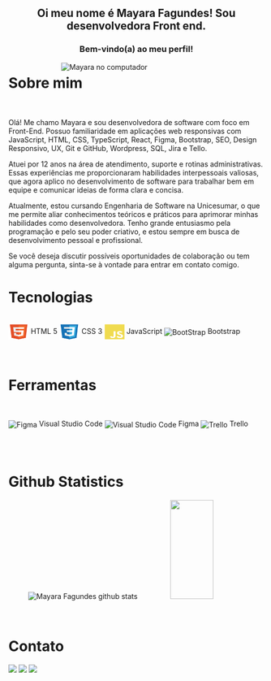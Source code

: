 ## <p align="center"> Oi meu nome é Mayara Fagundes! Sou desenvolvedora Front end.</p>
### <p align="center">Bem-vindo(a) ao meu perfil!

  
  <img src=https://github.com/Mayasfagundes/Mayasfagundes/assets/118991276/f54509f3-38be-4304-a592-324e6190c505
 min-width="400px" max-width="400px"         width="400px" align="right" alt="Mayara no computador">
  
   
   # Sobre mim
  <br>
  <br>
Olá! Me chamo Mayara e sou desenvolvedora de software com foco em Front-End. 
Possuo familiaridade em aplicações web responsivas com JavaScript, HTML, CSS, TypeScript, React, Figma, Bootstrap, SEO, Design Responsivo, UX, Git e GitHub, Wordpress, SQL, Jira e Tello.

 Atuei por 12 anos na área de atendimento, suporte e rotinas administrativas. Essas experiências me proporcionaram habilidades interpessoais valiosas, que agora aplico no desenvolvimento de software para trabalhar bem em equipe e comunicar ideias de forma clara e concisa.

  Atualmente, estou cursando Engenharia de Software na Unicesumar, o que me permite aliar conhecimentos teóricos e práticos para aprimorar minhas habilidades como desenvolvedora. Tenho grande entusiasmo pela programação e pelo seu poder criativo, e estou sempre em busca de desenvolvimento pessoal e profissional.

  Se você deseja discutir possíveis oportunidades de colaboração ou tem alguma pergunta, sinta-se à vontade para entrar em contato comigo.

  
  # Tecnologias

  <div style="display: block"><br>
  <img align="center" alt="HTML" height="30" width="40" src="https://raw.githubusercontent.com/devicons/devicon/master/icons/html5/html5-original.svg" > HTML 5
  <img align="center" alt="CSS" height="30" width="40" src="https://raw.githubusercontent.com/devicons/devicon/master/icons/css3/css3-original.svg"> CSS 3
  <img align="center" alt="JavaScrpt" height="30" width="40" src="https://raw.githubusercontent.com/devicons/devicon/master/icons/javascript/javascript-plain.svg"> JavaScript
  <img align="center" alt="BootStrap" height="30" width="40" src="https://cdn.jsdelivr.net/gh/devicons/devicon/icons/bootstrap/bootstrap-original.svg"> Bootstrap

  </div>

 <br>
  <br>

 
   # Ferramentas
  
   <div style="display: block"><br>
    
  <img align="center" alt="Figma" height="30" width="40" src="https://cdn.jsdelivr.net/gh/devicons/devicon/icons/visualstudio/visualstudio-plain.svg">  Visual Studio Code
  <img align="center" alt="Visual Studio Code" height="30" width="40" src="https://cdn.jsdelivr.net/gh/devicons/devicon/icons/figma/figma-original.svg"> Figma
  <img align="center" alt="Trello" height="30" width="40" src="https://cdn.jsdelivr.net/gh/devicons/devicon/icons/trello/trello-plain.svg">  Trello

  </div>
  
   <br>
  <br>

  
  
   # Github Statistics
   
<div align="center">  
  <img width="49%" height="195px" src="https://github-readme-stats.vercel.app/api?username=mayasfagundes&show_icons=true&count_private=true&hide_border=true&title_color=ff91a4&icon_color=ff91a4&text_color=c9d1d9&bg_color=0d1117" alt="Mayara Fagundes github stats" /> 
  <img width="41%" height="195px" src="https://github-readme-stats.vercel.app/api/top-langs/?username=mayasfagundes&layout=compact&hide_border=true&title_color=ff91a4&text_color=ff91a4&bg_color=0d1117" />
</div>



 <br>
  <br>

  # Contato
  
 <p align="left">
  <a href="mailto:mayara.christina.fagundes@gmail.com" alt="Gmail" target="_blank">
  <img src="https://img.shields.io/badge/Gmail-D14836?style=for-the-badge&logo=&logoColor=white=mailto:josedanielbarreto@gmail.com"/ target="_blank"></a>

  <a href="https://www.linkedin.com/in/mayarasfagundes/" alt="Linkedin" target="_blank">
  <img src="https://img.shields.io/badge/LinkedIn-0077B5?style=for-the-badge&logo=&logoColor=white=https://www.linkedin.com/in/daniel-barreto-developer/" / target="_blank"></a>

 
  <a href="https://cursos.alura.com.br/vitrinedev/Mayarasfagundes" alt="VitrineDev" target="_blank">
  <img src="https://img.shields.io/badge/VitrineDev-100000?style=for-the-badge&logo=&logoColor=white=https://cursos.alura.com.br/vitrinedev/danielbarreto"/ target="_blank"></a>
</p>  


